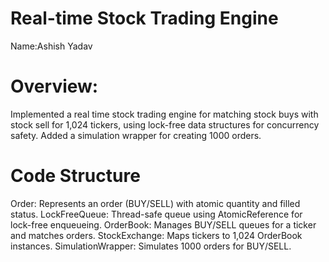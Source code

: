 # Real-time Stock Trading Engine

Name:Ashish Yadav


# Overview: 

Implemented a real time stock trading engine for matching stock buys with stock sell for 1,024 tickers, using lock-free data structures for concurrency safety. Added a simulation wrapper for creating 1000 orders.

# Code Structure

Order: Represents an order (BUY/SELL) with atomic quantity and filled status.
LockFreeQueue: Thread-safe queue using AtomicReference for lock-free enqueueing.
OrderBook: Manages BUY/SELL queues for a ticker and matches orders.
StockExchange: Maps tickers to 1,024 OrderBook instances.
SimulationWrapper: Simulates 1000 orders for BUY/SELL.